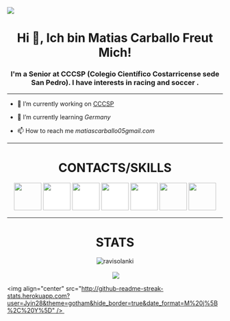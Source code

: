 <img src="https://pin.it/7dn6jCYgC" style="height: 100% , width:100%">
<h1 align="center">Hi 👋, Ich bin Matias Carballo Freut Mich!</h1>
<h3 align="center">I'm a Senior at CCCSP (Colegio Científico Costarricense sede San Pedro). I have interests in racing and soccer .</h3>

---

- 🔭 I’m currently working on [CCCSP]()

- 🌱 I’m currently learning *Germany*

- 📫 How to reach me *matiascarballo05gmail.com*

---

<h1 align="center">CONTACTS/SKILLS</h1>

<p align="center"><img src="https://img.shields.io/badge/Gmail-D14836?style=for-the-badge&logo=gmail&logoColor=white" style="height: 4rem"/>
<img src="https://img.shields.io/badge/WhatsApp-25D366?style=for-the-badge&logo=whatsapp&logoColor=white" style="height:4rem; background-color:white"/>
<img src="https://img.shields.io/badge/WeChat-07C160?style=for-the-badge&logo=wechat&logoColor=white" style="height: 4rem; background-color:white"/>
<img src="https://img.shields.io/badge/GitHub-100000?style=for-the-badge&logo=github&logoColor=white" style="height: 4rem; background-color:white"/>
<img src="https://img.shields.io/badge/Instagram-E4405F?style=for-the-badge&logo=instagram&logoColor=whit" style="height: 4rem; background-color:white"/>
<img src="https://img.shields.io/badge/Python-3776AB?style=for-the-badge&logo=python&logoColor=white" style="height: 4rem"/>
<img src="https://img.shields.io/badge/HTML-239120?style=for-the-badge&logo=html5&logoColor=white" style="height: 4rem"/>

---

<h1 align="center">STATS</h1>

<p align="center"> <img src="https://komarev.com/ghpvc/?username=Jyin28" alt="ravisolanki" /> </p>

<p align="center">&nbsp;<img align="center" src="https://github-readme-stats.vercel.app/api?username=Jyin28&theme=gotham&show_icons=true" />

<img align="center" src="http://github-readme-streak-stats.herokuapp.com?user=Jyin28&theme=gotham&hide_border=true&date_format=M%20j%5B%2C%20Y%5D" /> </p>
